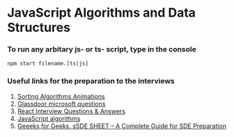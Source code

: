# JavaScript Algorithms and Data Structures


### To run any arbitary js- or ts- script, type in the console 
```
npm start filename.[ts|js]
```

### Useful links for the preparation to the interviews

1. [Sorting Algorithms Animations](https://www.toptal.com/developers/sorting-algorithms)
2. [Glassdoor microsoft questions](https://docs.google.com/document/d/11lLvIXcJw4Oi4mkqhWNO6uQe0Xwm-_Ej-OO73Qv_tWM/edit)
3. [React Interview Questions & Answers](https://github.com/sudheerj/reactjs-interview-questions)
4. [JavaScript algorithms](https://github.com/trekhleb/javascript-algorithms/blob/master/README.ru-RU.md)
5. [Geeeks for Geeks. sSDE SHEET – A Complete Guide for SDE Preparation](https://www.geeksforgeeks.org/sde-sheet-a-complete-guide-for-sde-preparation/)
